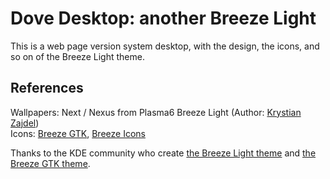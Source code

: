 # Dove Desktop: another Breeze Light
This is a web page version system desktop, with the design, the icons, and so on of the Breeze Light theme.  

## References
Wallpapers: Next / Nexus from Plasma6 Breeze Light (Author: [Krystian Zajdel](mailto:krystian.zajdel@gmail.com))  
Icons: [Breeze GTK](https://invent.kde.org/plasma/breeze-gtk), [Breeze Icons](https://invent.kde.org/frameworks/breeze-icons)  


Thanks to the KDE community who create [the Breeze Light theme](https://invent.kde.org/plasma/breeze) and [the Breeze GTK theme](https://invent.kde.org/plasma/breeze-gtk).
